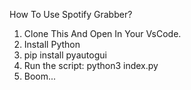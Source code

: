 How To Use Spotify Grabber?


1) Clone This And Open In Your VsCode.
2) Install Python
3) pip install pyautogui
4) Run the script: python3 index.py
5) Boom...